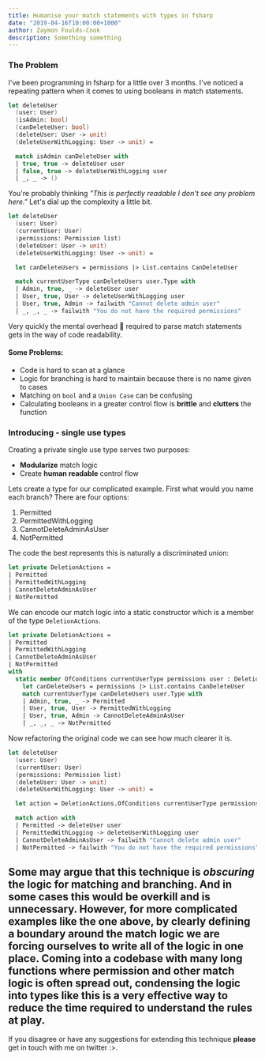 ```yaml
---
title: Humanise your match statements with types in fsharp
date: "2019-04-16T10:00:00+1000"
author: Zaymon Foulds-Cook
description: Something something
---
```


### The Problem
I've been programming in fsharp for a little over 3 months.  I've noticed a repeating pattern when it comes to using booleans in match statements.

```fsharp
let deleteUser
  (user: User)
  (isAdmin: bool)
  (canDeleteUser: bool)
  (deleteUser: User -> unit)
  (deleteUserWithLogging: User -> unit) =

  match isAdmin canDeleteUser with
  | true, true -> deleteUser user
  | false, true -> deleteUserWithLogging user
  | _, _ -> ()
```

You're probably thinking _"This is perfectly readable I don't see any problem here."_ Let's dial up the complexity a little bit.

```fsharp
let deleteUser
  (user: User)
  (currentUser: User)
  (permissions: Permission list)
  (deleteUser: User -> unit)
  (deleteUserWithLogging: User -> unit) =

  let canDeleteUsers = permissions |> List.contains CanDeleteUser

  match currentUserType canDeleteUsers user.Type with
  | Admin, true, _ -> deleteUser user
  | User, true, User -> deleteUserWithLogging user
  | User, true, Admin -> failwith "Cannot delete admin user"
  | _, _, _ -> failwith "You do not have the required permissions"
```

Very quickly the mental overhead 🤯 required to parse match statements gets in the way of code readability.

#### Some Problems:
- Code is hard to scan at a glance
- Logic for branching is hard to maintain because there is no name given to cases
- Matching on `bool` and a `Union Case` can be confusing
- Calculating booleans in a greater control flow is __brittle__ and __clutters__ the function

### Introducing - single use types
Creating a private single use type serves two purposes:
- __Modularize__ match logic
- Create __human readable__ control flow

Lets create a type for our complicated example. First what would you name each branch? There are four options:
1. Permitted
2. PermittedWithLogging
3. CannotDeleteAdminAsUser
4. NotPermitted

The code the best represents this is naturally a discriminated union:
```fsharp
let private DeletionActions =
| Permitted
| PermittedWithLogging
| CannotDeleteAdminAsUser
| NotPermitted
```

We can encode our match logic into a static constructor which is a member of the type `DeletionActions`.

```fsharp
let private DeletionActions =
| Permitted
| PermittedWithLogging
| CannotDeleteAdminAsUser
| NotPermitted
with
  static member OfConditions currentUserType permissions user : DeletionActions =
    let canDeleteUsers = permissions |> List.contains CanDeleteUser
    match currentUserType canDeleteUsers user.Type with
    | Admin, true, _ -> Permitted
    | User, true, User -> PermittedWithLogging
    | User, true, Admin -> CannotDeleteAdminAsUser
    | _, _, _ -> NotPermitted
```

Now refactoring the original code we can see how much clearer it is.
```fsharp
let deleteUser
  (user: User)
  (currentUser: User)
  (permissions: Permission list)
  (deleteUser: User -> unit)
  (deleteUserWithLogging: User -> unit) =

  let action = DeletionActions.OfConditions currentUserType permissions user

  match action with
  | Permitted -> deleteUser user
  | PermittedWithLogging -> deleteUserWithLogging user
  | CannotDeleteAdminAsUser -> failwith "Cannot delete admin user"
  | NotPermitted -> failwith "You do not have the required permissions"
```

Some may argue that this technique is _obscuring_ the logic for matching and branching. And in some cases this would be __overkill__ and is unnecessary.
However, for more complicated examples like the one above, by clearly defining a __boundary__ around the match logic we are forcing ourselves to write all of the logic in one place.
Coming into a codebase with many long functions where permission and other match logic is often spread out,
condensing the logic into types like this is a very effective way to reduce the time required to understand the rules at play.
---
If you disagree or have any suggestions for extending this technique __please__ get in touch with me on twitter :>.